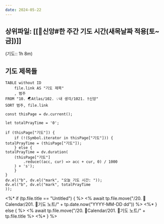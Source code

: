```yaml
---
date: 2024-05-22
---
```

상위파일: [[🧭신앙#한 주간 기도 시간(새목날짜 적용[토~금])]]
---
(기도:: 1h 8m)

## 기도 제목들
```dataview
TABLE without ID
	file.link AS "기도 제목"
	, 범주
FROM "10. 🌏Atlas/102. 💡내 생각/1021. †신앙"
SORT 범주, file.link
```

```dataviewjs
const thisPage = dv.current();

let totalPrayTime = '0';

if (thisPage["기도"]) {
	if (!(Symbol.iterator in thisPage["기도"])) {
totalPrayTime = (thisPage["기도"]);
	} else {
totalPrayTime = dv.duration(
	(thisPage["기도"]
		.reduce((acc, cur) => acc + cur, 0) / 1000
	) + 's');
	}
}
dv.el("b", dv.el("mark", "오늘 기도 시간: "));
dv.el("b", dv.el("mark", totalPrayTime
));
```
<%* if (tp.file.title == "Untitled") { %>
<% await tp.file.move("/20. 📅Calendar/201. 🙏기도 노트/" + tp.date.now("YYYY-MM-DD dd")) %>
<%* } else { %>
<% await tp.file.move("/20. 📅Calendar/201. 🙏기도 노트/" + tp.file.title %>
<%* } %>
